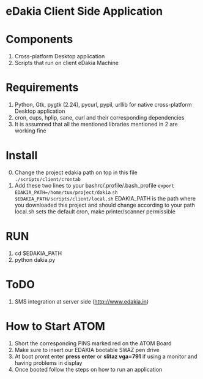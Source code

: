 eDakia Client Side Application
==============================

Components
==========
1. Cross-platform Desktop application 
2. Scripts that run on client eDakia Machine

Requirements
============
1. Python, Gtk, pygtk (2.24), pycurl, pypil, urllib for native cross-platform Desktop application
2. cron, cups, hplip, sane, curl and their corresponding dependencies 
3. It is assumned that all the mentioned libraries mentioned in 2 are working fine

Install
=======
0. Change the project edakia path on top in this file `./scripts/client/crontab`
1. Add these two lines to your bashrc/.profile/.bash_profile
   `export EDAKIA_PATH=/home/tux/project/dakia`
   `sh $EDAKIA_PATH/scripts/client/local.sh`
    EDAKIA_PATH is the path where you downloaded this project and should change according to your path
    local.sh sets the default cron, make printer/scanner permissible

RUN
===
1. cd $EDAKIA_PATH
2. python dakia.py

ToDO
====
1. SMS integration at server side (http://www.edakia.in) 


How to Start ATOM
=================
1. Short the corresponding PINS marked red on the ATOM Board
2. Make sure to insert our EDAKIA bootable SlitAZ pen drive
3. At boot promt enter
   **press enter**
    or
    **slitaz vga=791** if using a monitor and having problems in display
4. Once booted follow the steps on how to run an application